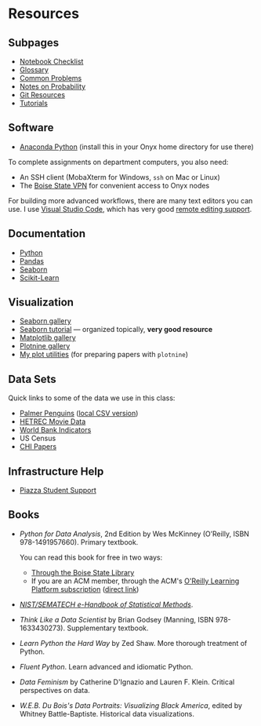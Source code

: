 # Resources

## Subpages

- [Notebook Checklist](notebook-checklist.md)
- [Glossary](glossary.md)
- [Common Problems](problems.md)
- [Notes on Probability](probability.md)
- [Git Resources](git-resources.md)
- [Tutorials](tutorials/index.md)

## Software

-  [Anaconda Python](https://www.anaconda.com/distribution/) (install this in your Onyx home directory for use there)

To complete assignments on department computers, you also need:

-  An SSH client (MobaXterm for Windows, `ssh` on Mac or Linux)
-  The [Boise State VPN](https://bsuvpn-offcampus.boisestate.edu/) for convenient access to Onyx nodes

For building more advanced workflows, there are many text editors you can use.
I use [Visual Studio Code](https://code.visualstudio.com/), which has very good [remote editing support](https://code.visualstudio.com/docs/remote/remote-overview).

## Documentation

-   [Python](https://docs.python.org/3/)
-   [Pandas](http://pandas.pydata.org/pandas-docs/stable/)
-   [Seaborn](/seaborn)
-   [Scikit-Learn](https://scikit-learn.org/stable/user_guide.html)

## Visualization

- [Seaborn gallery](/seaborn/examples/index.html)
- [Seaborn tutorial](/seaborn/tutorial.html) — organized topically, **very good resource**
- [Matplotlib gallery](https://matplotlib.org/gallery.html)
- [Plotnine gallery](https://plotnine.readthedocs.io/en/stable/gallery.html)
- [My plot utilities](https://md.ekstrandom.net/blog/2020/09/plots) (for preparing papers with `plotnine`)

## Data Sets

Quick links to some of the data we use in this class:

- [Palmer Penguins](https://github.com/allisonhorst/palmerpenguins) ([local CSV version](../content/week2/penguins.csv))
- [HETREC Movie Data](https://grouplens.org/datasets/hetrec-2011/)
- [World Bank Indicators](https://data.worldbank.org/)
- US Census
- [CHI Papers](https://cs533.ekstrandom.net/resources/tutorials/fetchchipapers/)

## Infrastructure Help

-   [Piazza Student Support](https://support.piazza.com/support/solutions/folders/48000404468)

## Books

-   <cite>Python for Data Analysis</cite>, 2nd Edition by Wes McKinney (O’Reilly, ISBN 978-1491957660). Primary textbook.

    You can read this book for free in two ways:

    - [Through the Boise State Library](https://boisestate.on.worldcat.org/oclc/1005140249)
    - If you are an ACM member, through the ACM's [O'Reilly Learning Platform subscription](https://learning.acm.org/e-learning/oreilly)
      ([direct link](https://learning.oreilly.com/library/view/python-for-data/9781491957653/))

-   [<cite>NIST/SEMATECH e-Handbook of Statistical Methods</cite>](https://www.itl.nist.gov/div898/handbook/index.htm).
-   <cite>Think Like a Data Scientist</cite> by Brian Godsey (Manning, ISBN 978-1633430273). Supplementary textbook.
-   <cite>Learn Python the Hard Way</cite> by Zed Shaw. More thorough treatment of Python.
-   <cite>Fluent Python</cite>. Learn advanced and idiomatic Python.
-   <cite>Data Feminism</cite> by Catherine D'Ignazio and Lauren F. Klein. Critical perspectives on data.
-   <cite>W.E.B. Du Bois's Data Portraits: Visualizing Black America</cite>, edited by Whitney Battle-Baptiste. Historical data visualizations.

